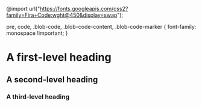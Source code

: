 @import url("https://fonts.googleapis.com/css2?family=Fira+Code:wght@450&display=swap");

pre, code, .blob-code, .blob-code-content, .blob-code-marker {
  font-family: monospace !important;
}

# A first-level heading
## A second-level heading
### A third-level heading
